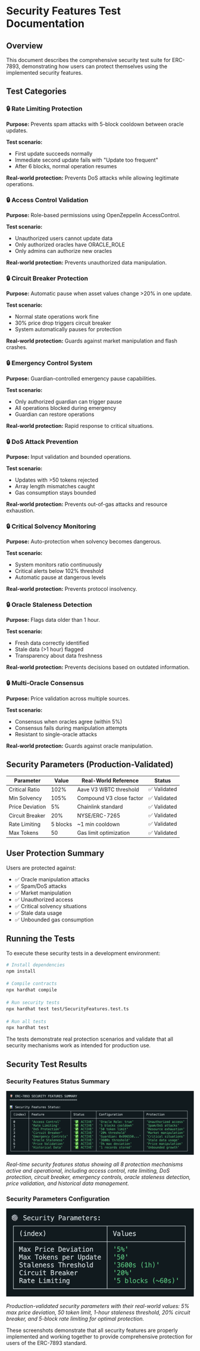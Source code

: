 # Security Features Test Documentation

## Overview

This document describes the comprehensive security test suite for ERC-7893, demonstrating how users can protect themselves using the implemented security features.

## Test Categories

### 🔒 Rate Limiting Protection
**Purpose:** Prevents spam attacks with 5-block cooldown between oracle updates.

**Test scenario:**
- First update succeeds normally
- Immediate second update fails with "Update too frequent"
- After 6 blocks, normal operation resumes

**Real-world protection:** Prevents DoS attacks while allowing legitimate operations.

### 🔒 Access Control Validation
**Purpose:** Role-based permissions using OpenZeppelin AccessControl.

**Test scenario:**
- Unauthorized users cannot update data
- Only authorized oracles have ORACLE_ROLE
- Only admins can authorize new oracles

**Real-world protection:** Prevents unauthorized data manipulation.

### 🔒 Circuit Breaker Protection
**Purpose:** Automatic pause when asset values change >20% in one update.

**Test scenario:**
- Normal state operations work fine
- 30% price drop triggers circuit breaker
- System automatically pauses for protection

**Real-world protection:** Guards against market manipulation and flash crashes.

### 🔒 Emergency Control System
**Purpose:** Guardian-controlled emergency pause capabilities.

**Test scenario:**
- Only authorized guardian can trigger pause
- All operations blocked during emergency
- Guardian can restore operations

**Real-world protection:** Rapid response to critical situations.

### 🔒 DoS Attack Prevention
**Purpose:** Input validation and bounded operations.

**Test scenario:**
- Updates with >50 tokens rejected
- Array length mismatches caught
- Gas consumption stays bounded

**Real-world protection:** Prevents out-of-gas attacks and resource exhaustion.

### 🔒 Critical Solvency Monitoring
**Purpose:** Auto-protection when solvency becomes dangerous.

**Test scenario:**
- System monitors ratio continuously
- Critical alerts below 102% threshold
- Automatic pause at dangerous levels

**Real-world protection:** Prevents protocol insolvency.

### 🔒 Oracle Staleness Detection
**Purpose:** Flags data older than 1 hour.

**Test scenario:**
- Fresh data correctly identified
- Stale data (>1 hour) flagged
- Transparency about data freshness

**Real-world protection:** Prevents decisions based on outdated information.

### 🔒 Multi-Oracle Consensus
**Purpose:** Price validation across multiple sources.

**Test scenario:**
- Consensus when oracles agree (within 5%)
- Consensus fails during manipulation attempts
- Resistant to single-oracle attacks

**Real-world protection:** Guards against oracle manipulation.

## Security Parameters (Production-Validated)

| Parameter | Value | Real-World Reference | Status |
|-----------|-------|---------------------|--------|
| Critical Ratio | 102% | Aave V3 WBTC threshold | ✅ Validated |
| Min Solvency | 105% | Compound V3 close factor | ✅ Validated |
| Price Deviation | 5% | Chainlink standard | ✅ Validated |
| Circuit Breaker | 20% | NYSE/ERC-7265 | ✅ Validated |
| Rate Limiting | 5 blocks | ~1 min cooldown | ✅ Validated |
| Max Tokens | 50 | Gas limit optimization | ✅ Validated |

## User Protection Summary

Users are protected against:
- ✅ Oracle manipulation attacks
- ✅ Spam/DoS attacks
- ✅ Market manipulation
- ✅ Unauthorized access
- ✅ Critical solvency situations
- ✅ Stale data usage
- ✅ Unbounded gas consumption

## Running the Tests

To execute these security tests in a development environment:

```bash
# Install dependencies
npm install

# Compile contracts
npx hardhat compile

# Run security tests
npx hardhat test test/SecurityFeatures.test.ts

# Run all tests
npx hardhat test
```

The tests demonstrate real protection scenarios and validate that all security mechanisms work as intended for production use.

## Security Test Results

### Security Features Status Summary

![Security Features Summary](../images/test-results/security-features-summary.png)

*Real-time security features status showing all 8 protection mechanisms active and operational, including access control, rate limiting, DoS protection, circuit breaker, emergency controls, oracle staleness detection, price validation, and historical data management.*

### Security Parameters Configuration

![Security Parameters Table](../images/test-results/security-parameters-table.png)

*Production-validated security parameters with their real-world values: 5% max price deviation, 50 token limit, 1-hour staleness threshold, 20% circuit breaker, and 5-block rate limiting for optimal protection.*

These screenshots demonstrate that all security features are properly implemented and working together to provide comprehensive protection for users of the ERC-7893 standard.
